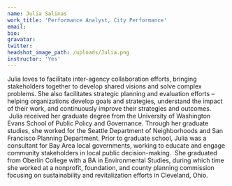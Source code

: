 ```yaml
---
name: Julia Salinas
work_title: 'Performance Analyst, City Performance'
email:
bio:
gravatar:
twitter:
headshot_image_path: /uploads/Julia.png
instructor: 'Yes'
---
```


Julia loves to facilitate inter-agency collaboration efforts, bringing stakeholders together to develop shared visions and solve complex problems. She also facilitates strategic planning and evaluation efforts – helping organizations develop goals and strategies, understand the impact of their work, and continuously improve their strategies and outcomes. &nbsp;Julia received her graduate degree from the University of Washington Evans School of Public Policy and Governance. Through her graduate studies, she worked for the Seattle Department of Neighborhoods and San Francisco Planning Department. Prior to graduate school, Julia was a consultant for Bay Area local governments, working to educate and engage community stakeholders in local public decision-making. &nbsp;She graduated from Oberlin College with a BA in Environmental Studies, during which time she worked at a nonprofit, foundation, and county planning commission focusing on sustainability and revitalization efforts in Cleveland, Ohio.